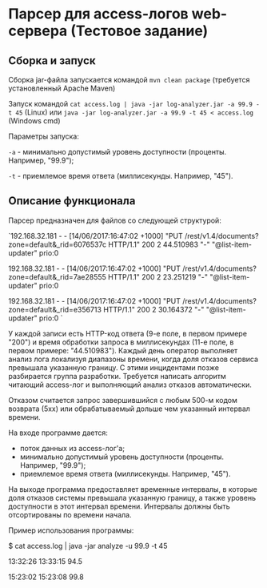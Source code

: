 

# Парсер для access-логов web-сервера (Тестовое задание)

## Сборка и запуск

Сборка jar-файла запускается командой `mvn clean package` (требуется установленный Apache Maven)

Запуск командой `cat access.log | java -jar log-analyzer.jar -a 99.9 -t 45` (Linux) или `java -jar log-analyzer.jar -a 99.9 -t 45 < access.log` (Windows cmd)

Параметры запуска:

`-a` - минимально допустимый уровень доступности (проценты. Например, "99.9");

`-t` - приемлемое время ответа (миллисекунды. Например, "45").

## Описание функционала

Парсер предназначен для файлов со следующей структурой:

`192.168.32.181 - - [14/06/2017:16:47:02 +1000] "PUT /rest/v1.4/documents?zone=default&_rid=6076537c HTTP/1.1" 200 2 44.510983 "-" "@list-item-updater" prio:0

192.168.32.181 - - [14/06/2017:16:47:02 +1000] "PUT /rest/v1.4/documents?zone=default&_rid=7ae28555 HTTP/1.1" 200 2 23.251219 "-" "@list-item-updater" prio:0

192.168.32.181 - - [14/06/2017:16:47:02 +1000] "PUT /rest/v1.4/documents?zone=default&_rid=e356713 HTTP/1.1" 200 2 30.164372 "-" "@list-item-updater" prio:0
`

У каждой записи есть HTTP-код ответа (9-е поле, в первом примере "200") и время обработки запроса в миллисекундах (11-е поле, в первом примере: "44.510983"). Каждый день оператор выполняет анализ лога локализуя диапазоны времени, когда доля отказов сервиса превышала указанную границу. С этими инцидентами позже разбирается группа разработки. Требуется написать алгоритм читающий access-лог и выполняющий анализ отказов автоматически.


Отказом считается запрос завершившийся с любым 500-м кодом возврата (5xx) или обрабатываемый дольше чем указанный интервал времени.

На входе программе дается:

* поток данных из access-лог'а;
* минимально допустимый уровень доступности (проценты. Например, "99.9");
* приемлемое время ответа (миллисекунды. Например, "45").

На выходе программа предоставляет временные интервалы, в которые доля отказов системы превышала указанную границу, а также уровень доступности в этот интервал времени. Интервалы должны быть отсортированы по времени начала.

Пример использования программы:

$ cat access.log | java -jar analyze -u 99.9 -t 45

13:32:26 13:33:15 94.5

15:23:02 15:23:08 99.8